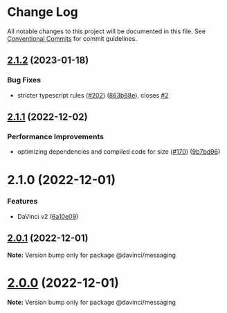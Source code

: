 # Change Log

All notable changes to this project will be documented in this file.
See [Conventional Commits](https://conventionalcommits.org) for commit guidelines.

## [2.1.2](https://github.com/HPInc/davinci/compare/@davinci/messaging@2.1.1...@davinci/messaging@2.1.2) (2023-01-18)


### Bug Fixes

* stricter typescript rules ([#202](https://github.com/HPInc/davinci/issues/202)) ([863b68e](https://github.com/HPInc/davinci/commit/863b68e9702aecc6e5fd2b1e488d961a911c5478)), closes [#2](https://github.com/HPInc/davinci/issues/2)





## [2.1.1](https://github.com/HPInc/davinci/compare/@davinci/messaging@2.1.0...@davinci/messaging@2.1.1) (2022-12-02)


### Performance Improvements

* optimizing dependencies and compiled code for size ([#170](https://github.com/HPInc/davinci/issues/170)) ([9b7bd96](https://github.com/HPInc/davinci/commit/9b7bd96654479b8dd03faeb56e70476b15d4420f))





# 2.1.0 (2022-12-01)


### Features

* DaVinci v2 ([6a10e09](https://github.com/HPInc/davinci/commit/6a10e09e22c8561ee8d54c93d4fb8c7fe0d564a9))





## [2.0.1](https://github.com/HPInc/davinci/compare/@davinci/messaging@2.0.0-next.13...@davinci/messaging@2.0.1) (2022-12-01)

**Note:** Version bump only for package @davinci/messaging





# [2.0.0](https://github.com/HPInc/davinci/compare/@davinci/messaging@2.0.0-next.13...@davinci/messaging@2.0.0) (2022-12-01)

**Note:** Version bump only for package @davinci/messaging

